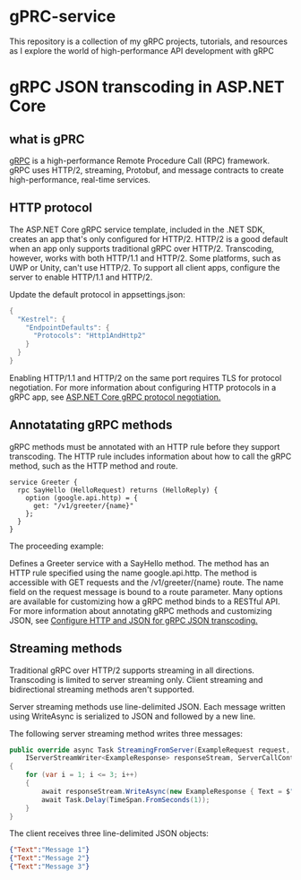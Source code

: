 # gPRC-service
This repository is a collection of my gRPC projects, tutorials, and resources as I explore the world of high-performance API development with gRPC

# gRPC JSON transcoding in ASP.NET Core
## what is  gPRC

[gRPC](https://grpc.io/) is a high-performance Remote Procedure Call (RPC) framework. gRPC uses HTTP/2, streaming, Protobuf, and message contracts to create high-performance, real-time services.

## HTTP protocol
The ASP.NET Core gRPC service template, included in the .NET SDK, creates an app that's only configured for HTTP/2. HTTP/2 is a good default when an app only supports traditional gRPC over HTTP/2. Transcoding, however, works with both HTTP/1.1 and HTTP/2. Some platforms, such as UWP or Unity, can't use HTTP/2. To support all client apps, configure the server to enable HTTP/1.1 and HTTP/2.

Update the default protocol in appsettings.json:


```c#
{
  "Kestrel": {
    "EndpointDefaults": {
      "Protocols": "Http1AndHttp2"
    }
  }
}
```
Enabling HTTP/1.1 and HTTP/2 on the same port requires TLS for protocol negotiation. For more information about configuring HTTP protocols in a gRPC app, see [ASP.NET Core gRPC protocol negotiation.](https://learn.microsoft.com/en-us/aspnet/core/grpc/aspnetcore?view=aspnetcore-7.0#protocol-negotiation)

## Annotatating gRPC methods
gRPC methods must be annotated with an HTTP rule before they support transcoding. The HTTP rule includes information about how to call the gRPC method, such as the HTTP method and route.

```protobuff
service Greeter {
  rpc SayHello (HelloRequest) returns (HelloReply) {
    option (google.api.http) = {
      get: "/v1/greeter/{name}"
    };
  }
}
```

The proceeding example:

Defines a Greeter service with a SayHello method. The method has an HTTP rule specified using the name google.api.http.
The method is accessible with GET requests and the /v1/greeter/{name} route.
The name field on the request message is bound to a route parameter.
Many options are available for customizing how a gRPC method binds to a RESTful API. For more information about annotating gRPC methods and customizing JSON, see [Configure HTTP and JSON for gRPC JSON transcoding.](https://learn.microsoft.com/en-us/aspnet/core/grpc/json-transcoding-binding?view=aspnetcore-7.0)

## Streaming methods
Traditional gRPC over HTTP/2 supports streaming in all directions. Transcoding is limited to server streaming only. Client streaming and bidirectional streaming methods aren't supported.

Server streaming methods use line-delimited JSON. Each message written using WriteAsync is serialized to JSON and followed by a new line.

The following server streaming method writes three messages:

```c#
public override async Task StreamingFromServer(ExampleRequest request,
    IServerStreamWriter<ExampleResponse> responseStream, ServerCallContext context)
{
    for (var i = 1; i <= 3; i++)
    {
        await responseStream.WriteAsync(new ExampleResponse { Text = $"Message {i}" });
        await Task.Delay(TimeSpan.FromSeconds(1));
    }
}
```
The client receives three line-delimited JSON objects:
```JSON
{"Text":"Message 1"}
{"Text":"Message 2"}
{"Text":"Message 3"}
```
